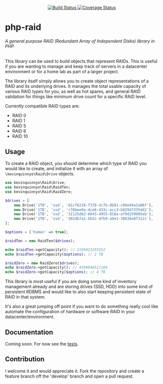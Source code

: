 <p align="center">
    <a href="https://travis-ci.com/kevinquinnyo/php-raid" target="_blank">
        <img alt="Build Status" src="https://api.travis-ci.com/kevinquinnyo/php-raid.svg?branch=master">
    </a>
    <a href="https://codecov.io/github/kevinquinnyo/php-raid" target="_blank">
        <img alt="Coverage Status" src="https://codecov.io/gh/kevinquinnyo/php-raid/branch/master/graph/badge.svg">
    </a>
</p>

# php-raid
###### A general purpose RAID (Redundant Array of Independent Disks) library in PHP.

This library can be used to build objects that represent RAIDs. This is useful if you are wanting to
manage and keep track of servers in a datacenter environment or for a home lab as part of a larger
project.

The library itself simply allows you to create object representations of a RAID and its underlying drives. It manages the total usable capacity of various RAID types for you, as well as hot spares, and general RAID validation for things like minimum drive count for a specific RAID level.

Currently compatible RAID types are:

- RAID 0
- RAID 1
- RAID 5
- RAID 6
- RAID 10

## Usage

To create a RAID object, you should determine which type of RAID you would like to create, and initialize
it with an array of `\kevinquinnyo\Raid\Drive` objects.

```php
use kevinquinnyo\Raid\Drive;
use kevinquinnyo\Raid\RaidTen;
use kevinquinnyo\Raid\RaidZero;

$drives = [
    new Drive('1TB', 'ssd', '61cf6218-f378-4c7b-8b81-c09e84a1a86f'),
    new Drive('1TB', 'ssd', 'c76bee9a-dce6-433c-acc3-b82947335dd2'),
    new Drive('1TB', 'ssd', '31125db2-6043-4955-818a-af9d259905eb'),
    new Drive('1TB', 'ssd', '302db7a1-bb2c-4fb9-a9e1-30636e8f312c'),
];

$options = ['human' => true];

$raidTen = new RaidTen($drives);

echo $raidTen->getCapacity(); // 2199023255552
echo $raidTen->getCapacity($options); // 2 TB

$raidZero = new RaidZero($drives);
echo $raidZero->getCapacity(); // 4398046511104
echo $raidZero->getCapacity($options); // 4 TB
```

This library is most useful if you are doing some kind of inventory management already
and are storing drives (SSD, HDD) into some kind of persistent RDBMS and would like to
also start keeping persistent state of RAID in that system.

It's also a great jumping off point if you want to do something really cool like automate
the configuration of hardware or software RAID in your datacenter/environment.

## Documentation

Coming soon. For now see the [tests](/tests).

## Contribution

I welcome it and would appreciate it.  Fork the repository and create a feature branch off the 'develop' branch and open a pull request.
